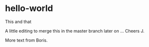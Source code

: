 # hello-world
This and that

A little editing to merge this in the master branch later on …
Cheers
J.

More text from Boris.
